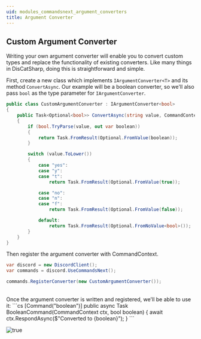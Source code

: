 ```yaml
---
uid: modules_commandsnext_argument_converters
title: Argument Converter
---
```


## Custom Argument Converter
Writing your own argument converter will enable you to convert custom types and replace the functionality of existing converters.
Like many things in DisCatSharp, doing this is straightforward and simple.

First, create a new class which implements `IArgumentConverter<T>` and its method `ConvertAsync`.
Our example will be a boolean converter, so we'll also pass `bool` as the type parameter for `IArgumentConverter`.
```cs
public class CustomArgumentConverter : IArgumentConverter<bool>
{
    public Task<Optional<bool>> ConvertAsync(string value, CommandContext ctx)
    {
        if (bool.TryParse(value, out var boolean))
        {
            return Task.FromResult(Optional.FromValue(boolean));
        }

        switch (value.ToLower())
        {
            case "yes":
            case "y":
            case "t":
                return Task.FromResult(Optional.FromValue(true));

            case "no":
            case "n":
            case "f":
                return Task.FromResult(Optional.FromValue(false));

            default:
                return Task.FromResult(Optional.FromNoValue<bool>());
        }
    }
}
```

Then register the argument converter with CommandContext.
```cs
var discord = new DiscordClient();
var commands = discord.UseCommandsNext();

commands.RegisterConverter(new CustomArgumentConverter());
```

<br/>
Once the argument converter is written and registered, we'll be able to use it:
```cs
[Command("boolean")]
public async Task BooleanCommand(CommandContext ctx, bool boolean)
{
    await ctx.RespondAsync($"Converted to {boolean}");
}
```

![true](/images/commands_argument_converters_01.png)

